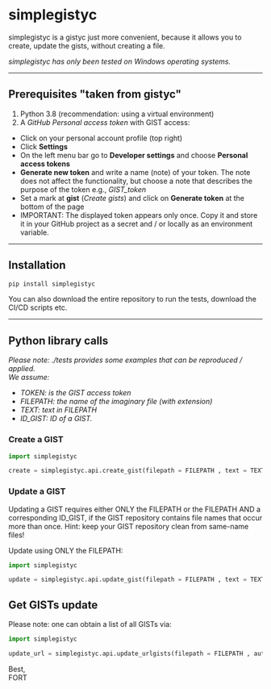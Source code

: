 # simplegistyc

simplegistyc is a gistyc just more convenient, because it allows you to create, update the gists, without creating a file.

<i>simplegistyc has only been tested on Windows operating systems.</i>

---

## Prerequisites "taken from gistyc"

1. Python 3.8 (recommendation: using a virtual environment)
2. A <i>GitHub Personal access token</i> with GIST access:
  - Click on your personal account profile (top right)
  - Click <b>Settings</b>
  - On the left menu bar go to <b>Developer settings</b> and choose <b>Personal access tokens</b>
  - <b>Generate new token</b> and write a name (note) of your token. The note does not affect the functionality, but choose a note that describes the purpose of the token e.g., <i>GIST_token</i>
  - Set a mark at <b>gist</b> (<i>Create gists</i>) and click on <b>Generate token</b> at the bottom of the page
  - IMPORTANT: The displayed token appears only once. Copy it and store it in your GitHub project as a secret and / or locally as an environment variable.

---

## Installation
```bash
pip install simplegistyc
```
You can also download the entire repository to run the tests, download the CI/CD scripts etc.

---

## Python library calls

<i>Please note: ./tests provides some examples that can be reproduced / applied.<br>
We assume:
- TOKEN: is the GIST access token
- FILEPATH: the name of the imaginary file (with extension)
- TEXT: text in FILEPATH
- ID_GIST: ID of a GIST.</i>

### Create a GIST

```python
import simplegistyc

create = simplegistyc.api.create_gist(filepath = FILEPATH , text = TEXT , token = TOKEN)
```

### Update a GIST

Updating a GIST requires either ONLY the FILEPATH or the FILEPATH AND a corresponding ID_GIST, if the GIST repository contains file names that occur more than once. Hint: keep your GIST repository clean from same-name files!

Update using ONLY the FILEPATH:

```python
import simplegistyc

update = simplegistyc.api.update_gist(filepath = FILEPATH , text = TEXT , token = TOKEN , id = ID_GIST)
```

## Get GISTs update

Please note: one can obtain a list of all GISTs via:

```python
import simplegistyc

update_url = simplegistyc.api.update_urlgists(filepath = FILEPATH , auth_token = TOKEN)
```

Best,<br>
FORT

